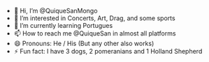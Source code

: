 - 👋 Hi, I’m @QuiqueSanMongo
- 👀 I’m interested in Concerts, Art, Drag, and some sports
- 🌱 I’m currently learning Portugues
- 📫 How to reach me @QuiqueSan in almost all platforms
- 😄 Pronouns: He / His (But any other also works)
- ⚡ Fun fact: I have 3 dogs, 2 pomeranians and 1 Holland Shepherd
